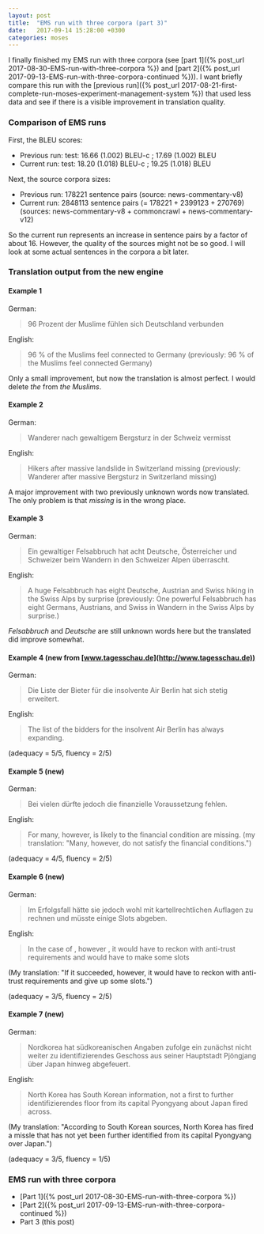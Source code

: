 ```yaml
---
layout: post
title:  "EMS run with three corpora (part 3)"
date:   2017-09-14 15:28:00 +0300
categories: moses
---
```

I finally finished my EMS run with three corpora (see [part 1]({% post_url 2017-08-30-EMS-run-with-three-corpora %}) and [part 2]({% post_url 2017-09-13-EMS-run-with-three-corpora-continued %})). I want briefly compare this run with the [previous run]({% post_url 2017-08-21-first-complete-run-moses-experiment-management-system %}) that used less data and see if there is a visible improvement in translation quality. 

### Comparison of EMS runs

First, the BLEU scores:

* Previous run: test: 16.66 (1.002) BLEU-c ; 17.69 (1.002) BLEU
* Current run: test: 18.20 (1.018) BLEU-c ; 19.25 (1.018) BLEU

Next, the source corpora sizes:

* Previous run: 178221 sentence pairs (source: news-commentary-v8)
* Current run: 2848113 sentence pairs (= 178221 + 2399123 + 270769) (sources: news-commentary-v8 + commoncrawl + news-commentary-v12)

So the current run represents an increase in sentence pairs by a factor of about 16. However, the quality of the sources might not be so good. I will look at some actual sentences in the corpora a bit later.

### Translation output from the new engine

#### Example 1

German: 
> 96 Prozent der Muslime fühlen sich Deutschland verbunden

English: 
> 96 % of the Muslims feel connected to Germany (previously: 96 % of the Muslims feel connected Germany)

Only a small improvement, but now the translation is almost perfect. I would delete *the* from *the Muslims*.

#### Example 2

German: 
> Wanderer nach gewaltigem Bergsturz in der Schweiz vermisst

English: 
> Hikers after massive landslide in Switzerland missing (previously: Wanderer after massive Bergsturz in Switzerland missing)

A major improvement with two previously unknown words now translated. The only problem is that *missing* is in the wrong place.

#### Example 3

German: 
> Ein gewaltiger Felsabbruch hat acht Deutsche, Österreicher und Schweizer beim Wandern in den Schweizer Alpen überrascht.

English: 
> A huge Felsabbruch has eight Deutsche, Austrian and Swiss hiking in the Swiss Alps by surprise (previously: One powerful Felsabbruch has eight Germans, Austrians, and Swiss in Wandern in the Swiss Alps by surprise.)

*Felsabbruch* and *Deutsche* are still unknown words here but the translated did improve somewhat.

#### Example 4 (new from [www.tagesschau.de](http://www.tagesschau.de))

German: 
> Die Liste der Bieter für die insolvente Air Berlin hat sich stetig erweitert.

English: 
> The list of the bidders for the insolvent Air Berlin has always expanding.

(adequacy = 5/5, fluency = 2/5)

#### Example 5 (new)

German: 
> Bei vielen dürfte jedoch die finanzielle Voraussetzung fehlen.

English: 
> For many, however, is likely to the financial condition are missing. (my translation: "Many, however, do not satisfy the financial conditions.")

(adequacy = 4/5, fluency = 2/5)

#### Example 6 (new)

German: 
> Im Erfolgsfall hätte sie jedoch wohl mit kartellrechtlichen Auflagen zu rechnen und müsste einige Slots abgeben.

English: 
> In the case of , however , it would have to reckon with anti-trust requirements and would have to make some slots 

(My translation: "If it succeeded, however, it would have to reckon with anti-trust requirements and give up some slots.")

(adequacy = 3/5, fluency = 2/5)

#### Example 7 (new)

German: 
> Nordkorea hat südkoreanischen Angaben zufolge ein zunächst nicht weiter zu identifizierendes Geschoss aus seiner Hauptstadt Pjöngjang über Japan hinweg abgefeuert.

English: 
> North Korea has South Korean information, not a first to further identifizierendes floor from its capital Pyongyang about Japan fired across. 

(My translation: "According to South Korean sources, North Korea has fired a missle that has not yet been further identified from its capital Pyongyang over Japan.")

(adequacy = 3/5, fluency = 1/5)

### EMS run with three corpora
- [Part 1]({% post_url 2017-08-30-EMS-run-with-three-corpora %})
- [Part 2]({% post_url 2017-09-13-EMS-run-with-three-corpora-continued %})
- Part 3 (this post)
